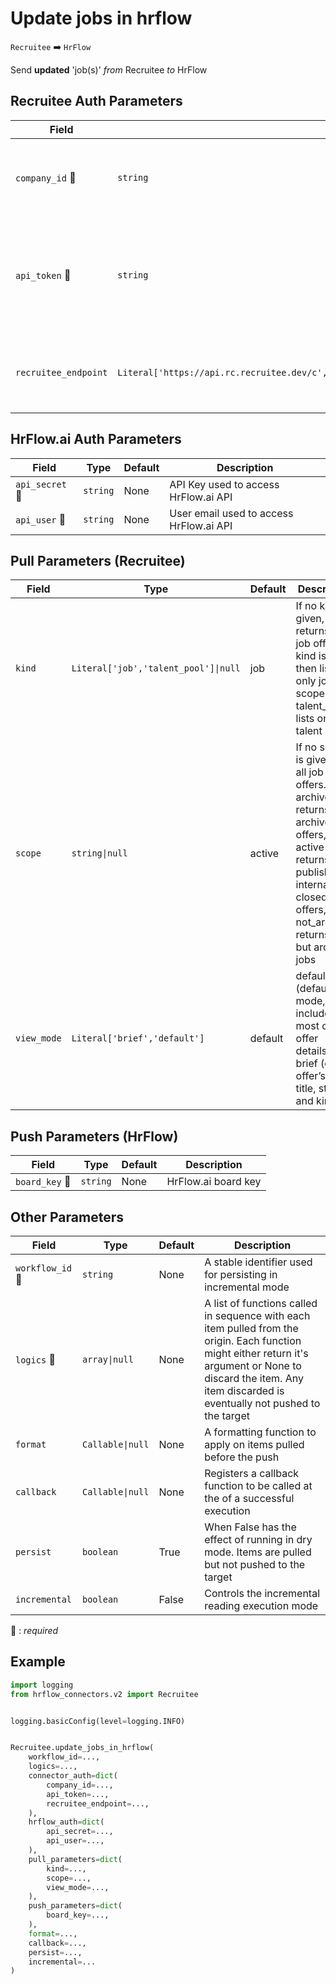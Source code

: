# Update jobs in hrflow
`Recruitee` :arrow_right: `HrFlow`

Send **updated** 'job(s)' _from_ Recruitee _to_ HrFlow



## Recruitee Auth Parameters

| Field | Type | Default | Description |
| ----- | ---- | ------- | ----------- |
| `company_id` :red_circle: | `string` | None | Company ID. A company subdomain can also be used. |
| `api_token` :red_circle: | `string` | None | Personal API Token allowing access to the Recruitee API from external services. |
| `recruitee_endpoint`  | `Literal['https://api.rc.recruitee.dev/c','https://api.recruitee.com/c','https://api.s.recruitee.com/c']` | https://api.recruitee.com/c | Specifies which endpoint to be used, satging or production. |

## HrFlow.ai Auth Parameters

| Field | Type | Default | Description |
| ----- | ---- | ------- | ----------- |
| `api_secret` :red_circle: | `string` | None | API Key used to access HrFlow.ai API |
| `api_user` :red_circle: | `string` | None | User email used to access HrFlow.ai API |

## Pull Parameters (Recruitee)

| Field | Type | Default | Description |
| ----- | ---- | ------- | ----------- |
| `kind`  | `Literal['job','talent_pool']\|null` | job | If no kind is given, returns all job offers, if kind is job then lists only jobs, if scope is talent_pool, lists only talent pools |
| `scope`  | `string\|null` | active | If no scope is given list all job offers. archived returns only archived job offers, active returns published, internal and closed job offers, not_archived returns all but archived jobs |
| `view_mode`  | `Literal['brief','default']` | default | default (default mode, includes most of offer details); brief (only offer’s id, title, status and kind) |

## Push Parameters (HrFlow)

| Field | Type | Default | Description |
| ----- | ---- | ------- | ----------- |
| `board_key` :red_circle: | `string` | None | HrFlow.ai board key |

## Other Parameters

| Field | Type | Default | Description |
| ----- | ---- | ------- | ----------- |
| `workflow_id` :red_circle: | `string` | None | A stable identifier used for persisting in incremental mode |
| `logics` :red_circle: | `array\|null` | None | A list of functions called in sequence with each item pulled from the origin. Each function might either return it's argument or None to discard the item. Any item discarded is eventually not pushed to the target |
| `format`  | `Callable\|null` | None | A formatting function to apply on items pulled before the push |
| `callback`  | `Callable\|null` | None | Registers a callback function to be called at the of a successful execution |
| `persist`  | `boolean` | True | When False has the effect of running in dry mode. Items are pulled but not pushed to the target |
| `incremental`  | `boolean` | False | Controls the incremental reading execution mode |

:red_circle: : *required*

## Example

```python
import logging
from hrflow_connectors.v2 import Recruitee


logging.basicConfig(level=logging.INFO)


Recruitee.update_jobs_in_hrflow(
    workflow_id=...,
    logics=...,
    connector_auth=dict(
        company_id=...,
        api_token=...,
        recruitee_endpoint=...,
    ),
    hrflow_auth=dict(
        api_secret=...,
        api_user=...,
    ),
    pull_parameters=dict(
        kind=...,
        scope=...,
        view_mode=...,
    ),
    push_parameters=dict(
        board_key=...,
    ),
    format=...,
    callback=...,
    persist=...,
    incremental=...
)
```